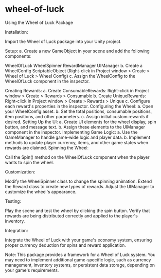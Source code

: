 # wheel-of-luck
Using the Wheel of Luck Package

Installation:

Import the Wheel of Luck package into your Unity project.


Setup:
a. Create a new GameObject in your scene and add the following components:

WheelOfLuck
WheelSpinner
RewardManager
UIManager
b. Create a WheelConfig ScriptableObject (Right-click in Project window > Create > Wheel of Luck > Wheel Config)
c. Assign the WheelConfig to the WheelOfLuck component in the inspector.


Creating Rewards:
a. Create ConsumableRewards:
Right-click in Project window > Create > Rewards > Consumable
b. Create UniqueRewards:
Right-click in Project window > Create > Rewards > Unique
c. Configure each reward's properties in the inspector.
Configuring the Wheel:
a. Open your WheelConfig asset.
b. Set the total positions, consumable positions, item positions, and other parameters.
c. Assign initial custom rewards if desired.
Setting Up the UI:
a. Create UI elements for the wheel display, spin button, and message text.
b. Assign these elements to the UIManager component in the inspector.
Implementing Game Logic:
a. Use the GameManager to handle game-wide logic and player data.
b. Implement methods to update player currency, items, and other game states when rewards are claimed.
Spinning the Wheel:

Call the Spin() method on the WheelOfLuck component when the player wants to spin the wheel.


Customization:

Modify the WheelSpinner class to change the spinning animation.
Extend the Reward class to create new types of rewards.
Adjust the UIManager to customize the wheel's appearance.


Testing:

Play the scene and test the wheel by clicking the spin button.
Verify that rewards are being distributed correctly and applied to the player's inventory.


Integration:

Integrate the Wheel of Luck with your game's economy system, ensuring proper currency deduction for spins and reward application.



Note: This package provides a framework for a Wheel of Luck system. You may need to implement additional game-specific logic, such as currency management, inventory systems, or persistent data storage, depending on your game's requirements.
